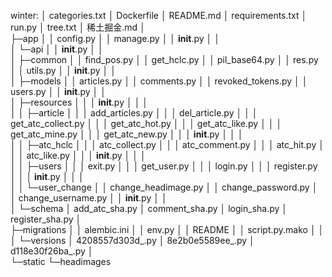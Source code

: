 winter:
│  categories.txt
│  Dockerfile
│  README.md
│  requirements.txt
│  run.py
│  tree.txt
│  稀土掘金.md
│  
├─app
│  │  config.py
│  │  manage.py
│  │  __init__.py
│  │  
│  └─api
│      │  __init__.py
│      │  
│      ├─common
│      │      find_pos.py
│      │      get_hclc.py
│      │      pil_base64.py
│      │      res.py
│      │      utils.py
│      │      __init__.py
│      │      
│      ├─models
│      │      articles.py
│      │      comments.py
│      │      revoked_tokens.py
│      │      users.py
│      │      __init__.py
│      │      
│      ├─resources
│      │  │  __init__.py
│      │  │  
│      │  ├─article
│      │  │      add_articles.py
│      │  │      del_article.py
│      │  │      get_atc_collect.py
│      │  │      get_atc_hot.py
│      │  │      get_atc_like.py
│      │  │      get_atc_mine.py
│      │  │      get_atc_new.py
│      │  │      __init__.py
│      │  │      
│      │  ├─atc_hclc
│      │  │      atc_collect.py
│      │  │      atc_comment.py
│      │  │      atc_hit.py
│      │  │      atc_like.py
│      │  │      __init__.py
│      │  │      
│      │  ├─users
│      │  │      exit.py
│      │  │      get_user.py
│      │  │      login.py
│      │  │      register.py
│      │  │      __init__.py
│      │  │      
│      │  └─user_change
│      │          change_headimage.py
│      │          change_password.py
│      │          change_username.py
│      │          __init__.py
│      │          
│      └─schema
│              add_atc_sha.py
│              comment_sha.py
│              login_sha.py
│              register_sha.py
│              
├─migrations
│  │  alembic.ini
│  │  env.py
│  │  README
│  │  script.py.mako
│  │  
│  └─versions
│          4208557d303d_.py
│          8e2b0e5589ee_.py
│          d118e30f26ba_.py
│          
└─static
    └─headimages
